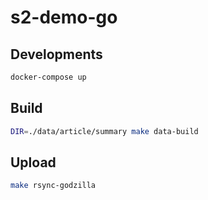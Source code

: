 # s2-demo-go

## Developments

```bash
docker-compose up
```

## Build

```bash
DIR=./data/article/summary make data-build
```

## Upload

```bash
make rsync-godzilla
```